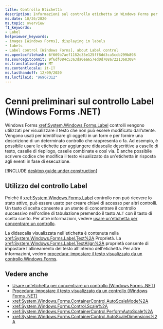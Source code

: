 ```yaml
---
title: Controllo Etichetta
description: Informazioni sul controllo etichetta in Windows Forms per .NET. Le etichette vengono usate per identificare gli elementi visivi dell'utente.
ms.date: 10/26/2020
ms.topic: overview
f1_keywords:
- Label
helpviewer_keywords:
- images [Windows Forms], displaying in labels
- labels
- Label control [Windows Forms], about Label control
ms.openlocfilehash: 6f669b7aef1182c35e125ff8dd3ca5ccb299b898
ms.sourcegitcommit: 9f6df084c53a3da0ea657ed0d708a72213683084
ms.translationtype: MT
ms.contentlocale: it-IT
ms.lasthandoff: 12/09/2020
ms.locfileid: "96967312"
---
```

# <a name="label-control-overview-windows-forms-net"></a>Cenni preliminari sul controllo Label (Windows Forms .NET)

Windows Forms <xref:System.Windows.Forms.Label> controlli vengono utilizzati per visualizzare il testo che non può essere modificato dall'utente. Vengono usati per identificare gli oggetti in un form e per fornire una descrizione di un determinato controllo che rappresenta o fa. Ad esempio, è possibile usare le etichette per aggiungere didascalie descrittive a caselle di testo, caselle di riepilogo, caselle combinate e così via. È anche possibile scrivere codice che modifica il testo visualizzato da un'etichetta in risposta agli eventi in fase di esecuzione.

[!INCLUDE [desktop guide under construction](../../includes/desktop-guide-preview-note.md)]

## <a name="working-with-the-label-control"></a>Utilizzo del controllo Label  

Poiché il <xref:System.Windows.Forms.Label> controllo non può ricevere lo stato attivo, può essere usato per creare chiavi di accesso per altri controlli. Un tasto di scelta consente a un utente di concentrare il controllo successivo nell'ordine di tabulazione premendo il tasto <kbd>ALT</kbd> con il tasto di scelta scelto. Per altre informazioni, vedere [usare un'etichetta per concentrare un controllo](how-to-create-access-keys.md#use-a-label-to-focus-a-control).
  
La didascalia visualizzata nell'etichetta è contenuta nella <xref:System.Windows.Forms.Label.Text%2A> Proprietà. La <xref:System.Windows.Forms.Label.TextAlign%2A> proprietà consente di impostare l'allineamento del testo all'interno dell'etichetta. Per altre informazioni, vedere [procedura: impostare il testo visualizzato da un controllo Windows Forms](how-to-set-the-display-text.md).

## <a name="see-also"></a>Vedere anche

- [Usare un'etichetta per concentrare un controllo (Windows Forms .NET)](how-to-create-access-keys.md#use-a-label-to-focus-a-control)
- [Procedura: impostare il testo visualizzato da un controllo (Windows Forms .NET)](how-to-set-the-display-text.md)
- <xref:System.Windows.Forms.ContainerControl.AutoScaleMode%2A>
- <xref:System.Windows.Forms.Control.Scale%2A>
- <xref:System.Windows.Forms.ContainerControl.PerformAutoScale%2A>
- <xref:System.Windows.Forms.ContainerControl.AutoScaleDimensions%2A>
